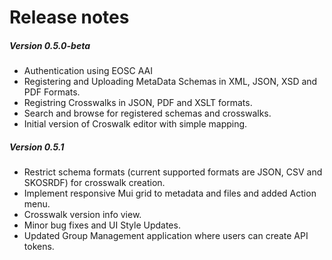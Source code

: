 # Release notes


##### Version 0.5.0-beta

- Authentication using EOSC AAI
- Registering and Uploading MetaData Schemas in XML, JSON, XSD and PDF Formats.
- Registring Crosswalks in JSON, PDF and XSLT formats.
- Search and browse for registered schemas and crosswalks.
- Initial version of Croswalk editor with simple mapping.

##### Version 0.5.1
- Restrict schema formats (current supported formats are JSON, CSV and SKOSRDF) for crosswalk creation.
- Implement responsive Mui grid to metadata and files and added Action menu.
- Crosswalk version info view.
- Minor bug fixes and UI Style Updates.
- Updated Group Management application where users can create API tokens.
